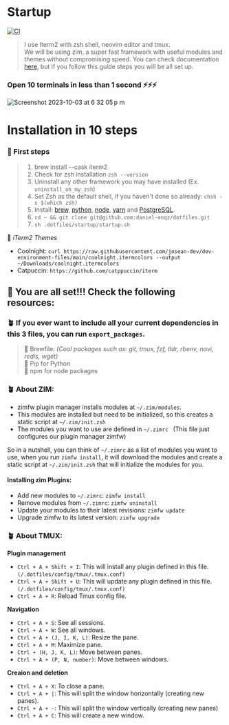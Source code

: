 # Startup
[![CI](https://github.com/daniel-enqz/dotfiles/actions/workflows/main.yaml/badge.svg)](https://github.com/daniel-enqz/dotfiles/actions/workflows/main.yaml)

> I use Iterm2 with zsh shell, neovim editor and tmux.<br>
> We will be using zim, a super fast framework with useful modules and themes without compromising speed. You can check documentation [here](https://github.com/zimfw/zimfw#manual-installation), but if you follow this guide steps you will be all set up.

### Open 10 terminals in less than 1 second ⚡️⚡️⚡️
![Screenshot 2023-10-03 at 6 32 05 p m](https://github.com/daniel-enqz/dotfiles/assets/72522628/9e6dea4f-b1fc-41f1-b698-605910ea639b)


# Installation in 10 steps
### 🌱 First steps
> 1. brew install --cask iterm2
> 2. Check for zsh installation `zsh --version`
> 3. Uninstall any other framework you may have installed (Ex. `uninstall_oh_my_zsh`)
> 4. Set Zsh as the default shell, if you haven't done so already: `chsh -s $(which zsh)`
> 5. Install: [brew](https://github.com/lewagon/setup/blob/master/macos.md#homebrew), [python](https://github.com/lewagon/data-setup/blob/master/macOS.md#installing-python-with-pyenv), [node](https://github.com/lewagon/setup/blob/master/macos.md#nodejs), [yarn](https://github.com/lewagon/setup/blob/master/macos.md#yarn) and [PostgreSQL](https://github.com/lewagon/setup/blob/master/macos.md#postgresql).
> 6. `cd ~ && git clone git@github.com:daniel-enqz/dotfiles.git`
> 7. `sh .dotfiles/startup/startup.sh`

🥕 *iTerm2 Themes*
- Coolnight: `curl https://raw.githubusercontent.com/josean-dev/dev-environment-files/main/coolnight.itermcolors --output ~/Downloads/coolnight.itermcolors`<br>
- Catpuccin: `https://github.com/catppuccin/iterm`

## 🎉 You are all set!!! Check the following resources:

### 🪴 If you ever want to include all your current dependencies in this 3 files, you can run `export_packages`.

> 🍺 Brewfile: _(Cool packages such as: git, tmux, fzf, tldr, rbenv, navi, redis, wget)_ <br>
> 🐍 Pip for Python <br>
> 🧼 npm for node packages <br>

### 🪴 About ZIM:

- zimfw plugin manager installs modules at `~/.zim/modules`.
- This modules are installed but need to be initialized, so this creates a static script at `~/.zim/init.zsh`
- The modules you want to use are defined in `~/.zimrc ` (This file just configures our plugin manager zimfw)

So in a nutshell, you can think of `~/.zimrc` as a list of modules you want to use, when you run `zimfw install`, it will download the modules and create a static script at `~/.zim/init.zsh` that will initialize the modules for you.

#### Installing zim Plugins:
- Add new modules to `~/.zimrc`: `zimfw install`
- Remove modules from `~/.zimrc`: `zimfw uninstall`
- Update your modules to their latest revisions: `zimfw update`
- Upgrade zimfw to its latest version: `zimfw upgrade`

### 🪴 About TMUX:

**Plugin management**
- `Ctrl + A + Shift + I`: This will install any plugin defined in this file. `(/.dotfiles/config/tmux/.tmux.conf)` 
- `Ctrl + A + Shift + U`: This will update any plugin defined in this file. `(/.dotfiles/config/tmux/.tmux.conf)`
- `Ctrl + A + R`: Reload Tmux config file.

**Navigation**
- `Ctrl + A + S`: See all sessions.
- `Ctrl + A + W`: See all windows.
- `Ctrl + A + (J, I, K, L)`: Resize the pane.
- `Ctrl + A + M`: Maximize pane.
- `Ctrl + (H, J, K, L)`: Move between panes.
- `Ctrl + A + (P, N, number)`: Move between windows.

**Creaion and deletion**
- `Ctrl + A + X`: To close a pane.
- `Ctrl + A + |`: This will split the window horizontally (creating new panes).
- `Ctrl + A + -`: This will split the window vertically (creating new panes)
- `Ctrl + A + C`: This will create a new window.
